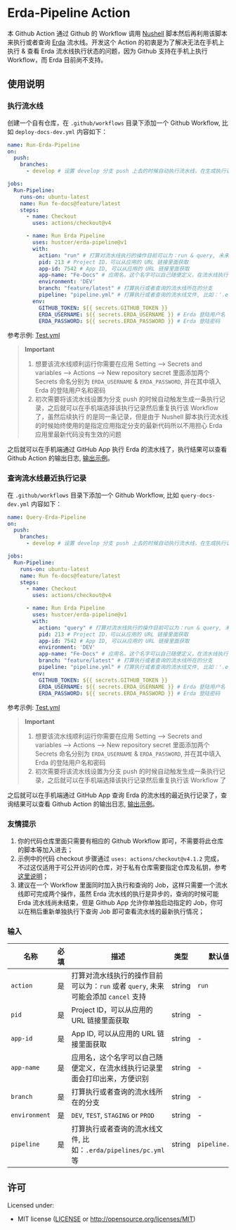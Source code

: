 # Erda-Pipeline Action

本 Github Action 通过 Github 的 Workflow 调用 [Nushell](https://github.com/nushell/nushell) 脚本然后再利用该脚本来执行或者查询 [Erda](https://erda.cloud/) 流水线。开发这个 Action 的初衷是为了解决无法在手机上执行 & 查看 Erda 流水线执行状态的问题，因为 Github 支持在手机上执行 Workflow，而 Erda 目前尚不支持。

## 使用说明

### 执行流水线

创建一个自有仓库，在 `.github/workflows` 目录下添加一个 Github Workflow, 比如 `deploy-docs-dev.yml` 内容如下：

```yaml
name: Run-Erda-Pipeline
on:
  push:
    branches:
      - develop # 设置 develop 分支 push 上去的时候自动执行流水线，在生成执行记录后可以根据情况决定是否启用

jobs:
  Run-Pipeline:
    runs-on: ubuntu-latest
    name: Run fe-docs@feature/latest
    steps:
      - name: Checkout
        uses: actions/checkout@v4

      - name: Run Erda Pipeline
        uses: hustcer/erda-pipeline@v1
        with:
          action: "run" # 打算对流水线执行的操作目前可以为：run & query, 未来可能会添加 cancel 支持
          pid: 213 # Project ID，可以从应用的 URL 链接里面获取
          app-id: 7542 # App ID, 可以从应用的 URL 链接里面获取
          app-name: "Fe-Docs" # 应用名，这个名字可以自己随便定义，在流水线执行记录里面会打印出来，方便识别
          environment: 'DEV'
          branch: "feature/latest" # 打算执行或者查询的流水线所在的分支
          pipeline: "pipeline.yml" # 打算执行或者查询的流水线文件, 比如：'.erda/pipelines/pc.yml' 等, 默认为 'pipeline.yml'
        env:
          GITHUB_TOKEN: ${{ secrets.GITHUB_TOKEN }}
          ERDA_USERNAME: ${{ secrets.ERDA_USERNAME }} # Erda 登陆用户名
          ERDA_PASSWORD: ${{ secrets.ERDA_PASSWORD }} # Erda 登陆密码
```

参考示例: [Test.yml](https://github.com/hustcer/erda-pipeline/blob/main/.github/workflows/test.yml)

> **Important**
>
> 1. 想要该流水线顺利运行你需要在应用 Setting --> Secrets and variables --> Actions --> New repository secret 里面添加两个 Secrets
>    命名分别为 `ERDA_USERNAME` & `ERDA_PASSWORD`, 并在其中填入 Erda 的登陆用户名和密码
> 2. 初次需要将该流水线设置为分支 push 的时候自动触发生成一条执行记录，之后就可以在手机端选择该执行记录然后重复执行该 Workflow 了，虽然后续执行
>    的是同一条记录，但是由于 Nushell 脚本执行流水线的时候始终使用的是指定应用指定分支的最新代码所以不用担心 Erda 应用里最新代码没有生效的问题

之后就可以在手机端通过 GitHub App 执行 Erda 的流水线了，执行结果可以查看 Github Action 的输出日志, [输出示例](https://github.com/hustcer/erda-pipeline/actions/runs/6695125684/job/18207644662)。

### 查询流水线最近执行记录

在 `.github/workflows` 目录下添加一个 Github Workflow, 比如 `query-docs-dev.yml` 内容如下：

```yaml
name: Query-Erda-Pipeline
on:
  push:
    branches:
      - develop # 设置 develop 分支 push 上去的时候自动执行流水线，在生成执行记录后可以根据情况决定是否启用

jobs:
  Run-Pipeline:
    runs-on: ubuntu-latest
    name: Run fe-docs@feature/latest
    steps:
      - name: Checkout
        uses: actions/checkout@v4

      - name: Run Erda Pipeline
        uses: hustcer/erda-pipeline@v1
        with:
          action: "query" # 打算对流水线执行的操作目前可以为：run & query, 未来可能会添加 cancel 支持
          pid: 213 # Project ID，可以从应用的 URL 链接里面获取
          app-id: 7542 # App ID, 可以从应用的 URL 链接里面获取
          environment: 'DEV'
          app-name: "Fe-Docs" # 应用名，这个名字可以自己随便定义，在流水线执行记录里面会打印出来，方便识别
          branch: "feature/latest" # 打算执行或者查询的流水线所在的分支
          pipeline: "pipeline.yml" # 打算执行或者查询的流水线文件, 比如：'.erda/pipelines/pc.yml' 等, 默认为 'pipeline.yml'
        env:
          GITHUB_TOKEN: ${{ secrets.GITHUB_TOKEN }}
          ERDA_USERNAME: ${{ secrets.ERDA_USERNAME }} # Erda 登陆用户名
          ERDA_PASSWORD: ${{ secrets.ERDA_PASSWORD }} # Erda 登陆密码
```

参考示例: [Test.yml](https://github.com/hustcer/erda-pipeline/blob/main/.github/workflows/test.yml)

> **Important**
>
> 1. 想要该流水线顺利运行你需要在应用 Setting --> Secrets and variables --> Actions --> New repository secret 里面添加两个 Secrets
>    命名分别为 `ERDA_USERNAME` & `ERDA_PASSWORD`, 并在其中填入 Erda 的登陆用户名和密码
> 2. 初次需要将该流水线设置为分支 push 的时候自动触发生成一条执行记录，之后就可以在手机端选择该执行记录然后重复执行该 Workflow 了

之后就可以在手机端通过 GitHub App 查询 Erda 的流水线的最近执行记录了，查询结果可以查看 Github Action 的输出日志, [输出示例](https://github.com/hustcer/erda-pipeline/actions/runs/6695125684/job/18207651324)。

### 友情提示

1. 你的代码仓库里面只需要有相应的 Github Workflow 即可，不需要将此仓库的脚本等加入进去；
2. 示例中的代码 checkout 步骤通过 `uses: actions/checkout@v4.1.2` 完成，不过这仅适用于可公开访问的仓库，对于私有仓库需要指定仓库及私钥，参考[这里说明](https://github.com/actions/checkout#checkout-multiple-repos-private)；
3. 建议在一个 Workflow 里面同时加入执行和查询的 Job，这样只需要一个流水线即可完成两个操作，虽然 Erda 流水线的执行是异步的，查询的时候可能 Erda 流水线尚未结束，但是 Github App 允许你单独启动指定的 Job，你可以在稍后重新单独执行下查询 Job 即可查看流水线的最新执行情况；

### 输入

| 名称       | 必填 | 描述                                                                               | 类型   | 默认值         |
| ---------- | ---- | ---------------------------------------------------------------------------------- | ------ | -------------- |
| `action`   | 是   | 打算对流水线执行的操作目前可以为：`run` 或者 `query`, 未来可能会添加 `cancel` 支持 | string | `run`          |
| `pid`      | 是   | Project ID，可以从应用的 URL 链接里面获取                                          | string | -              |
| `app-id`   | 是   | App ID, 可以从应用的 URL 链接里面获取                                              | string | -              |
| `app-name` | 是   | 应用名，这个名字可以自己随便定义，在流水线执行记录里面会打印出来，方便识别         | string | -              |
| `branch`   | 是   | 打算执行或者查询的流水线所在的分支                                                 | string | -              |
| `environment` | 是 | `DEV`, `TEST`, `STAGING` or `PROD`                                      | string | -              |
| `pipeline` | 是   | 打算执行或者查询的流水线文件, 比如：`.erda/pipelines/pc.yml` 等                    | string | `pipeline.yml` |

## 许可

Licensed under:

- MIT license ([LICENSE](LICENSE) or http://opensource.org/licenses/MIT)
